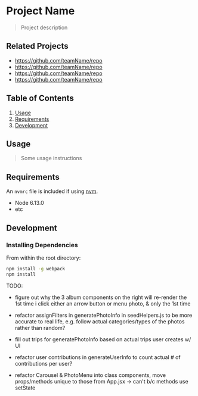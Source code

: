 # Project Name

> Project description

## Related Projects

  - https://github.com/teamName/repo
  - https://github.com/teamName/repo
  - https://github.com/teamName/repo
  - https://github.com/teamName/repo

## Table of Contents

1. [Usage](#Usage)
1. [Requirements](#requirements)
1. [Development](#development)

## Usage

> Some usage instructions

## Requirements

An `nvmrc` file is included if using [nvm](https://github.com/creationix/nvm).

- Node 6.13.0
- etc

## Development

### Installing Dependencies

From within the root directory:

```sh
npm install -g webpack
npm install
```

TODO:
- figure out why the 3 album components on the right will re-render the 1st time i click either an arrow button or menu photo, & only the 1st time


- refactor assignFilters in generatePhotoInfo in seedHelpers.js to be more accurate to real life, e.g. follow actual categories/types of the photos rather than random?
- fill out trips for generatePhotoInfo based on actual trips user creates w/ UI
- refactor user contributions in generateUserInfo to count actual # of contributions per user?
- refactor Carousel & PhotoMenu into class components, move props/methods unique to those from App.jsx -> can't b/c methods use setState
